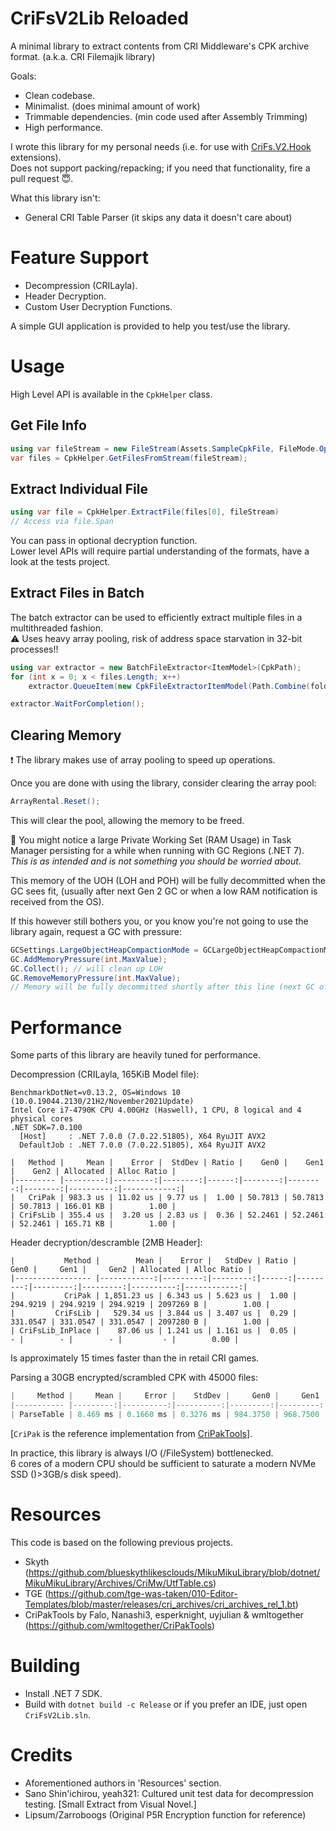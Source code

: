 CriFsV2Lib Reloaded
===========

A minimal library to extract contents from CRI Middleware's CPK archive format. (a.k.a. CRI Filemajik library)

Goals:  
- Clean codebase.  
- Minimalist.  (does minimal amount of work)
- Trimmable dependencies.  (min code used after Assembly Trimming)
- High performance.  

I wrote this library for my personal needs (i.e. for use with [CriFs.V2.Hook](https://github.com/Sewer56/CriFs.V2.Hook.ReloadedII) extensions).  
Does not support packing/repacking; if you need that functionality, fire a pull request 😇.  

What this library isn't:  
- General CRI Table Parser  (it skips any data it doesn't care about)

Feature Support
===============

- Decompression (CRILayla).  
- Header Decryption.  
- Custom User Decryption Functions.  

A simple GUI application is provided to help you test/use the library.  

Usage
=====

High Level API is available in the `CpkHelper` class.  

## Get File Info  
```csharp
using var fileStream = new FileStream(Assets.SampleCpkFile, FileMode.Open);
var files = CpkHelper.GetFilesFromStream(fileStream);
```

## Extract Individual File  
```csharp
using var file = CpkHelper.ExtractFile(files[0], fileStream)
// Access via file.Span
```

You can pass in optional decryption function.  
Lower level APIs will require partial understanding of the formats, have a look at the tests project.  

## Extract Files in Batch

The batch extractor can be used to efficiently extract multiple files in a multithreaded fashion.  
⚠️ Uses heavy array pooling, risk of address space starvation in 32-bit processes!!  

```csharp
using var extractor = new BatchFileExtractor<ItemModel>(CpkPath);
for (int x = 0; x < files.Length; x++)
    extractor.QueueItem(new CpkFileExtractorItemModel(Path.Combine(folder, files[x].FullPath), files[x]));

extractor.WaitForCompletion();
```

## Clearing Memory

❗ The library makes use of array pooling to speed up operations.  

Once you are done with using the library, consider clearing the array pool:  
```csharp
ArrayRental.Reset();
```

This will clear the pool, allowing the memory to be freed.  

📝 You might notice a large Private Working Set (RAM Usage) in Task Manager persisting for a while when running with GC Regions (.NET 7).  
*This is as intended and is not something you should be worried about*.  

This memory of the UOH (LOH and POH) will be fully decommitted when the GC sees fit, (usually after next Gen 2 GC or when a low RAM notification is received from the OS).  

If this however still bothers you, or you know you're not going to use the library again, request a GC with pressure:  
```csharp
GCSettings.LargeObjectHeapCompactionMode = GCLargeObjectHeapCompactionMode.CompactOnce;
GC.AddMemoryPressure(int.MaxValue);
GC.Collect(); // will clean up LOH
GC.RemoveMemoryPressure(int.MaxValue);
// Memory will be fully decommitted shortly after this line (next GC of any kind)
```

Performance
===========

Some parts of this library are heavily tuned for performance. 

Decompression (CRILayla, 165KiB Model file):  
```
BenchmarkDotNet=v0.13.2, OS=Windows 10 (10.0.19044.2130/21H2/November2021Update)
Intel Core i7-4790K CPU 4.00GHz (Haswell), 1 CPU, 8 logical and 4 physical cores
.NET SDK=7.0.100
  [Host]     : .NET 7.0.0 (7.0.22.51805), X64 RyuJIT AVX2
  DefaultJob : .NET 7.0.0 (7.0.22.51805), X64 RyuJIT AVX2

|   Method |     Mean |    Error |  StdDev | Ratio |    Gen0 |    Gen1 |    Gen2 | Allocated | Alloc Ratio |
|--------- |---------:|---------:|--------:|------:|--------:|--------:|--------:|----------:|------------:|
|   CriPak | 983.3 us | 11.02 us | 9.77 us |  1.00 | 50.7813 | 50.7813 | 50.7813 | 166.01 KB |        1.00 |
| CriFsLib | 355.4 us |  3.20 us | 2.83 us |  0.36 | 52.2461 | 52.2461 | 52.2461 | 165.71 KB |        1.00 |
```

Header decryption/descramble [2MB Header]:  
```
|           Method |        Mean |    Error |   StdDev | Ratio |     Gen0 |     Gen1 |     Gen2 | Allocated | Alloc Ratio |
|----------------- |------------:|---------:|---------:|------:|---------:|---------:|---------:|----------:|------------:|
|           CriPak | 1,851.23 us | 6.343 us | 5.623 us |  1.00 | 294.9219 | 294.9219 | 294.9219 | 2097269 B |        1.00 |
|         CriFsLib |   529.34 us | 3.844 us | 3.407 us |  0.29 | 331.0547 | 331.0547 | 331.0547 | 2097280 B |        1.00 |
| CriFsLib_InPlace |    87.06 us | 1.241 us | 1.161 us |  0.05 |        - |        - |        - |         - |        0.00 |
```
Is approximately 15 times faster than the in retail CRI games.


Parsing a 30GB encrypted/scrambled CPK with 45000 files:  
```csharp
|     Method |     Mean |     Error |    StdDev |     Gen0 |     Gen1 |     Gen2 | Allocated |
|----------- |---------:|----------:|----------:|---------:|---------:|---------:|----------:|
| ParseTable | 8.469 ms | 0.1660 ms | 0.3276 ms | 984.3750 | 968.7500 | 546.8750 |   6.44 MB |
```

[`CriPak` is the reference implementation from [CriPakTools](https://github.com/wmltogether/CriPakTools)].  

In practice, this library is always I/O (/FileSystem) bottlenecked.  
6 cores of a modern CPU should be sufficient to saturate a modern NVMe SSD ()>3GB/s disk speed).  

Resources
=====

This code is based on the following previous projects.  

- Skyth (https://github.com/blueskythlikesclouds/MikuMikuLibrary/blob/dotnet/MikuMikuLibrary/Archives/CriMw/UtfTable.cs)  
- TGE (https://github.com/tge-was-taken/010-Editor-Templates/blob/master/releases/cri_archives/cri_archives_rel_1.bt)  
- CriPakTools by Falo, Nanashi3, esperknight, uyjulian & wmltogether (https://github.com/wmltogether/CriPakTools)

Building
=========
- Install .NET 7 SDK.
- Build with `dotnet build -c Release` 
or if you prefer an IDE, just open `CriFsV2Lib.sln`.

Credits
=========

- Aforementioned authors in 'Resources' section.  
- Sano Shin'ichirou, yeah321: Cultured unit test data for decompression testing.  [Small Extract from Visual Novel.]  
- Lipsum/Zarroboogs (Original P5R Encryption function for reference)
